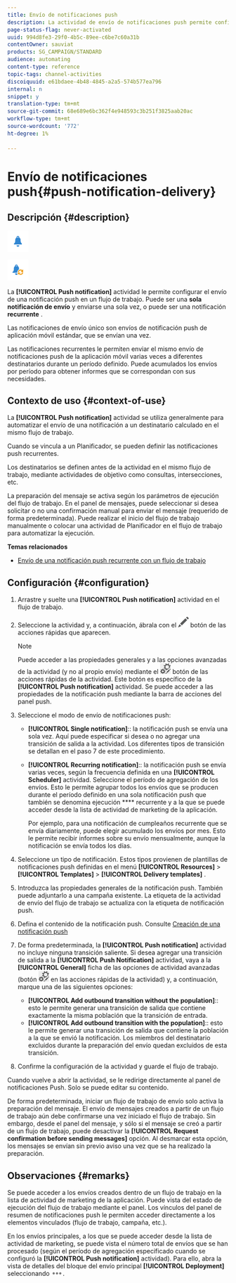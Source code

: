 ```yaml
---
title: Envío de notificaciones push
description: La actividad de envío de notificaciones push permite configurar el envío de una sola notificación push de envío o de una notificación push recurrente en un flujo de trabajo.
page-status-flag: never-activated
uuid: 994d8fe3-29f0-4b5c-89ee-c6be7c60a31b
contentOwner: sauviat
products: SG_CAMPAIGN/STANDARD
audience: automating
content-type: reference
topic-tags: channel-activities
discoiquuid: e61bdaee-4b48-4845-a2a5-574b577ea796
internal: n
snippet: y
translation-type: tm+mt
source-git-commit: 68e689e6bc362f4e948593c3b251f3825aab20ac
workflow-type: tm+mt
source-wordcount: '772'
ht-degree: 1%

---
```



# Envío de notificaciones push{#push-notification-delivery}

## Descripción {#description}

![](assets/push.png)

![](assets/recurrentpush.png)

La **[!UICONTROL Push notification]** actividad le permite configurar el envío de una notificación push en un flujo de trabajo. Puede ser una **sola notificación de envío** y enviarse una sola vez, o puede ser una notificación **recurrente** .

Las notificaciones de envío único son envíos de notificación push de aplicación móvil estándar, que se envían una vez.

Las notificaciones recurrentes le permiten enviar el mismo envío de notificaciones push de la aplicación móvil varias veces a diferentes destinatarios durante un período definido. Puede acumulados los envíos por período para obtener informes que se correspondan con sus necesidades.

## Contexto de uso {#context-of-use}

La **[!UICONTROL Push notification]** actividad se utiliza generalmente para automatizar el envío de una notificación a un destinatario calculado en el mismo flujo de trabajo.

Cuando se vincula a un Planificador, se pueden definir las notificaciones push recurrentes.

Los destinatarios se definen antes de la actividad en el mismo flujo de trabajo, mediante actividades de objetivo como consultas, intersecciones, etc.

La preparación del mensaje se activa según los parámetros de ejecución del flujo de trabajo. En el panel de mensajes, puede seleccionar si desea solicitar o no una confirmación manual para enviar el mensaje (requerido de forma predeterminada). Puede realizar el inicio del flujo de trabajo manualmente o colocar una actividad de Planificador en el flujo de trabajo para automatizar la ejecución.

**Temas relacionados**

* [Envío de una notificación push recurrente con un flujo de trabajo](../../automating/using/recurring-push-notifications.md)

## Configuración {#configuration}

1. Arrastre y suelte una **[!UICONTROL Push notification]** actividad en el flujo de trabajo.
1. Seleccione la actividad y, a continuación, ábrala con el ![](assets/edit_darkgrey-24px.png) botón de las acciones rápidas que aparecen.

   >[!NOTE]
   >
   >Puede acceder a las propiedades generales y a las opciones avanzadas de la actividad (y no al propio envío) mediante el ![](assets/dlv_activity_params-24px.png) botón de las acciones rápidas de la actividad. Este botón es específico de la **[!UICONTROL Push notification]** actividad. Se puede acceder a las propiedades de la notificación push mediante la barra de acciones del panel push.

1. Seleccione el modo de envío de notificaciones push:

   * **[!UICONTROL Single notification]**:: la notificación push se envía una sola vez. Aquí puede especificar si desea o no agregar una transición de salida a la actividad. Los diferentes tipos de transición se detallan en el paso 7 de este procedimiento.
   * **[!UICONTROL Recurring notification]**:: la notificación push se envía varias veces, según la frecuencia definida en una **[!UICONTROL Scheduler]** actividad. Seleccione el período de agregación de los envíos. Esto le permite agrupar todos los envíos que se producen durante el período definido en una sola notificación push que también se denomina ejecución **** recurrente y a la que se puede acceder desde la lista de actividad de marketing de la aplicación.

      Por ejemplo, para una notificación de cumpleaños recurrente que se envía diariamente, puede elegir acumulado los envíos por mes. Esto le permite recibir informes sobre su envío mensualmente, aunque la notificación se envía todos los días.

1. Seleccione un tipo de notificación. Estos tipos provienen de plantillas de notificaciones push definidas en el menú **[!UICONTROL Resources]** > **[!UICONTROL Templates]** > **[!UICONTROL Delivery templates]** .
1. Introduzca las propiedades generales de la notificación push. También puede adjuntarlo a una campaña existente. La etiqueta de la actividad de envío del flujo de trabajo se actualiza con la etiqueta de notificación push.
1. Defina el contenido de la notificación push. Consulte [Creación de una notificación push](../../channels/using/preparing-and-sending-a-push-notification.md)
1. De forma predeterminada, la **[!UICONTROL Push notification]** actividad no incluye ninguna transición saliente. Si desea agregar una transición de salida a la **[!UICONTROL Push Notification]** actividad, vaya a la **[!UICONTROL General]** ficha de las opciones de actividad avanzadas (botón ![](assets/dlv_activity_params-24px.png) en las acciones rápidas de la actividad) y, a continuación, marque una de las siguientes opciones:

   * **[!UICONTROL Add outbound transition without the population]**:: esto le permite generar una transición de salida que contiene exactamente la misma población que la transición de entrada.
   * **[!UICONTROL Add outbound transition with the population]**:: esto le permite generar una transición de salida que contiene la población a la que se envió la notificación. Los miembros del destinatario excluidos durante la preparación del envío quedan excluidos de esta transición.

1. Confirme la configuración de la actividad y guarde el flujo de trabajo.

Cuando vuelve a abrir la actividad, se le redirige directamente al panel de notificaciones Push. Solo se puede editar su contenido.

De forma predeterminada, iniciar un flujo de trabajo de envío solo activa la preparación del mensaje. El envío de mensajes creados a partir de un flujo de trabajo aún debe confirmarse una vez iniciado el flujo de trabajo. Sin embargo, desde el panel del mensaje, y sólo si el mensaje se creó a partir de un flujo de trabajo, puede desactivar la **[!UICONTROL Request confirmation before sending messages]** opción. Al desmarcar esta opción, los mensajes se envían sin previo aviso una vez que se ha realizado la preparación.

## Observaciones {#remarks}

Se puede acceder a los envíos creados dentro de un flujo de trabajo en la lista de actividad de marketing de la aplicación. Puede vista del estado de ejecución del flujo de trabajo mediante el panel. Los vínculos del panel de resumen de notificaciones push le permiten acceder directamente a los elementos vinculados (flujo de trabajo, campaña, etc.).

En los envíos principales, a los que se puede acceder desde la lista de actividad de marketing, se puede vista el número total de envíos que se han procesado (según el período de agregación especificado cuando se configuró la **[!UICONTROL Push notification]** actividad). Para ello, abra la vista de detalles del bloque del envío principal **[!UICONTROL Deployment]** seleccionando ![](assets/wkf_dlv_detail_button.png).
